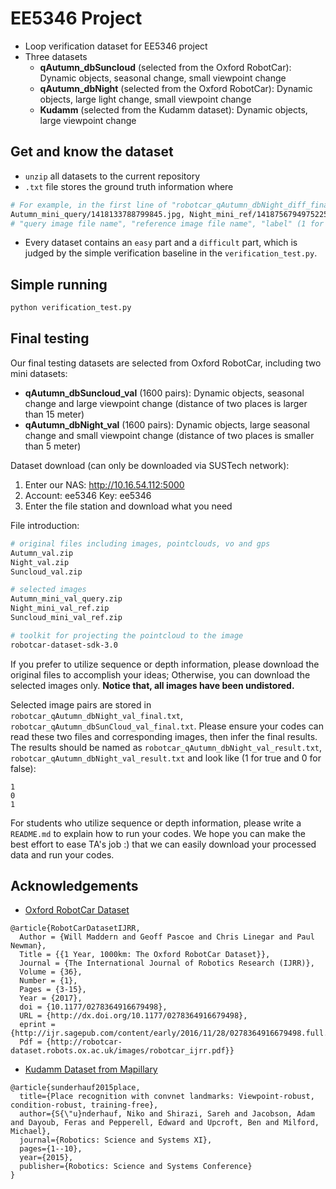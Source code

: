 # EE5346 Project
- Loop verification dataset for EE5346 project
- Three datasets
    - **qAutumn_dbSuncloud** (selected from the Oxford RobotCar): Dynamic objects, seasonal change, small viewpoint change
    - **qAutumn_dbNight** (selected from the Oxford RobotCar): Dynamic objects, large light change, small viewpoint change
    - **Kudamm** (selected from the Kudamm dataset): Dynamic objects, large viewpoint change

## Get and know the dataset
- `unzip` all datasets to the current repository
- `.txt` file stores the ground truth information where
```bash
# For example, in the first line of "robotcar_qAutumn_dbNight_diff_final.txt"
Autumn_mini_query/1418133788799845.jpg, Night_mini_ref/1418756794975225.jpg, 1
# "query image file name", "reference image file name", "label" (1 for true loop verification, 0 for false one)
```

- Every dataset contains an `easy` part and a `difficult` part, which is judged by the simple verification baseline in the `verification_test.py`.

## Simple running
```bash
python verification_test.py
```

## Final testing
Our final testing datasets are selected from Oxford RobotCar, including two mini datasets:
- **qAutumn_dbSuncloud_val** (1600 pairs): Dynamic objects, seasonal change and large viewpoint change (distance of two places is larger than 15 meter)
- **qAutumn_dbNight_val** (1600 pairs): Dynamic objects, large seasonal change and small viewpoint change (distance of two places is smaller than 5 meter)

Dataset download (can only be downloaded via SUSTech network):
1. Enter our NAS: http://10.16.54.112:5000
2. Account: ee5346 Key: ee5346
3. Enter the file station and download what you need

File introduction:
```bash
# original files including images, pointclouds, vo and gps
Autumn_val.zip
Night_val.zip
Suncloud_val.zip

# selected images
Autumn_mini_val_query.zip
Night_mini_val_ref.zip
Suncloud_mini_val_ref.zip

# toolkit for projecting the pointcloud to the image
robotcar-dataset-sdk-3.0 
```
If you prefer to utilize sequence or depth information, please download the original files to accomplish your ideas; Otherwise, you can download the selected images only. **Notice that, all images have been undistored.**

Selected image pairs are stored in `robotcar_qAutumn_dbNight_val_final.txt`, `robotcar_qAutumn_dbSunCloud_val_final.txt`. Please ensure your codes can read these two files and corresponding images, then infer the final results. The results should be named as `robotcar_qAutumn_dbNight_val_result.txt`, `robotcar_qAutumn_dbNight_val_result.txt` and look like (1 for true and 0 for false):
```
1
0
1
```
For students who utilize sequence or depth information, please write a `README.md` to explain how to run your codes. We hope you can make the best effort to ease TA's job :) that we can easily download your processed data and run your codes.


## Acknowledgements
- [Oxford RobotCar Dataset](https://robotcar-dataset.robots.ox.ac.uk/)
```
@article{RobotCarDatasetIJRR,
  Author = {Will Maddern and Geoff Pascoe and Chris Linegar and Paul Newman},
  Title = {{1 Year, 1000km: The Oxford RobotCar Dataset}},
  Journal = {The International Journal of Robotics Research (IJRR)},
  Volume = {36},
  Number = {1},
  Pages = {3-15},
  Year = {2017},
  doi = {10.1177/0278364916679498},
  URL = {http://dx.doi.org/10.1177/0278364916679498},
  eprint = {http://ijr.sagepub.com/content/early/2016/11/28/0278364916679498.full.pdf+html},
  Pdf = {http://robotcar-dataset.robots.ox.ac.uk/images/robotcar_ijrr.pdf}}
```
- [Kudamm Dataset from Mapillary](https://www.mapillary.com/dataset/places)
```
@article{sunderhauf2015place,
  title={Place recognition with convnet landmarks: Viewpoint-robust, condition-robust, training-free},
  author={S{\"u}nderhauf, Niko and Shirazi, Sareh and Jacobson, Adam and Dayoub, Feras and Pepperell, Edward and Upcroft, Ben and Milford, Michael},
  journal={Robotics: Science and Systems XI},
  pages={1--10},
  year={2015},
  publisher={Robotics: Science and Systems Conference}
}
```
